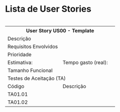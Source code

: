 <h1>Lista de User Stories<h1>


<table class="tg">
  <tr>
    <th class="tg-8jgo" colspan="4">User Story US00 - Template</th>
  </tr>
  <tr>
    <td class="tg-8jgo" colspan="2">Descrição</td>
    <td class="tg-8jgo" colspan="2"></td>
  </tr>
  <tr>
    <td class="tg-8jgo" colspan="2">Requisitos Envolvidos</td>
    <td class="tg-8jgo" colspan="2"></td>
  </tr>
  <tr>
    <td class="tg-8jgo" colspan="2">Prioridade</td>
    <td class="tg-8jgo" colspan="2"></td>
  </tr>
  <tr>
    <td class="tg-8jgo">Estimativa:</td>
    <td class="tg-8jgo"></td>
    <td class="tg-8jgo">Tempo gasto (real):</td>
    <td class="tg-8jgo"></td>
  </tr>
  <tr>
    <td class="tg-8jgo" colspan="2">Tamanho Funcional</td>
    <td class="tg-8jgo" colspan="2"></td>
  </tr>
  <tr>
    <td class="tg-8jgo" colspan="4">Testes de Aceitação (TA)</td>
  </tr>
  <tr>
    <td class="tg-8jgo" colspan="2">Código</td>
    <td class="tg-8jgo" colspan="2">Descrição</td>
  </tr>
  <tr>
    <td class="tg-8jgo" colspan="2">TA01.01</td>
    <td class="tg-8jgo" colspan="2"></td>
  </tr>
  <tr>
    <td class="tg-8jgo" colspan="2">TA01.02</td>
    <td class="tg-8jgo" colspan="2"></td>
  </tr>
</table>
